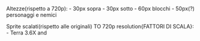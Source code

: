 Altezze(rispetto a 720p):
	- 30px sopra
	- 30px sotto
	- 60px blocchi
	- 50px(?) personaggi e nemici

Sprite scalati(rispetto alle originali) TO 720p resolution{FATTORI DI SCALA}:
	- Terra 3.6X and

